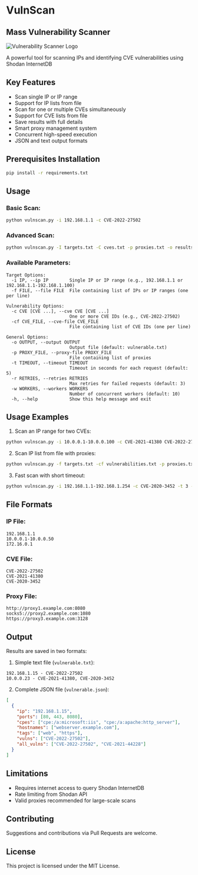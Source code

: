 # VulnScan
## Mass Vulnerability Scanner

![Vulnerability Scanner Logo](https://i.postimg.cc/26w6XXJ7/image-2025-04-14-13-42-14.png)

A powerful tool for scanning IPs and identifying CVE vulnerabilities using Shodan InternetDB

## Key Features

- Scan single IP or IP range
- Support for IP lists from file
- Scan for one or multiple CVEs simultaneously
- Support for CVE lists from file
- Save results with full details
- Smart proxy management system
- Concurrent high-speed execution
- JSON and text output formats

## Prerequisites Installation

```bash
pip install -r requirements.txt
```

## Usage

### Basic Scan:

```bash
python vulnscan.py -i 192.168.1.1 -c CVE-2022-27502
```

### Advanced Scan:

```bash
python vulnscan.py -I targets.txt -C cves.txt -p proxies.txt -o results.json -w 20
```

### Available Parameters:

```
Target Options:
  -i IP, --ip IP        Single IP or IP range (e.g., 192.168.1.1 or 192.168.1.1-192.168.1.100)
  -f FILE, --file FILE  File containing list of IPs or IP ranges (one per line)

Vulnerability Options:
  -c CVE [CVE ...], --cve CVE [CVE ...]
                        One or more CVE IDs (e.g., CVE-2022-27502)
  -cf CVE_FILE, --cve-file CVE_FILE
                        File containing list of CVE IDs (one per line)

General Options:
  -o OUTPUT, --output OUTPUT
                        Output file (default: vulnerable.txt)
  -p PROXY_FILE, --proxy-file PROXY_FILE
                        File containing list of proxies
  -t TIMEOUT, --timeout TIMEOUT
                        Timeout in seconds for each request (default: 5)
  -r RETRIES, --retries RETRIES
                        Max retries for failed requests (default: 3)
  -w WORKERS, --workers WORKERS
                        Number of concurrent workers (default: 10)
  -h, --help            Show this help message and exit
```

## Usage Examples

1. Scan an IP range for two CVEs:

```bash
python vulnscan.py -i 10.0.0.1-10.0.0.100 -c CVE-2021-41380 CVE-2022-27502 -o results.txt
```

2. Scan IP list from file with proxies:

```bash
python vulnscan.py -f targets.txt -cf vulnerabilities.txt -p proxies.txt -w 15
```

3. Fast scan with short timeout:

```bash
python vulnscan.py -i 192.168.1.1-192.168.1.254 -c CVE-2020-3452 -t 3 -r 2 -w 30
```

## File Formats

### IP File:
```
192.168.1.1
10.0.0.1-10.0.0.50
172.16.0.1
```

### CVE File:
```
CVE-2022-27502
CVE-2021-41380
CVE-2020-3452
```

### Proxy File:
```
http://proxy1.example.com:8080
socks5://proxy2.example.com:1080
https://proxy3.example.com:3128
```

## Output

Results are saved in two formats:

1. Simple text file (`vulnerable.txt`):
```
192.168.1.15 - CVE-2022-27502
10.0.0.23 - CVE-2021-41380, CVE-2020-3452
```

2. Complete JSON file (`vulnerable.json`):
```json
[
  {
    "ip": "192.168.1.15",
    "ports": [80, 443, 8080],
    "cpes": ["cpe:/a:microsoft:iis", "cpe:/a:apache:http_server"],
    "hostnames": ["webserver.example.com"],
    "tags": ["web", "https"],
    "vulns": ["CVE-2022-27502"],
    "all_vulns": ["CVE-2022-27502", "CVE-2021-44228"]
  }
]
```

## Limitations

- Requires internet access to query Shodan InternetDB
- Rate limiting from Shodan API
- Valid proxies recommended for large-scale scans

## Contributing

Suggestions and contributions via Pull Requests are welcome.

## License

This project is licensed under the MIT License.
